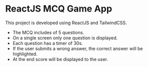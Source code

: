 # ReactJS MCQ Game App

This project is developed using ReactJS and TailwindCSS.

- The MCQ includes of 5 questions.
- On a single screen only one question is displayed.
- Each question has a timer of 30s.
- If the user submits a wrong answer, the correct answer will be highlighted.
- At the end score will be displayed to the user.



